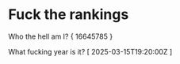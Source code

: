 # Fuck the rankings

Who the hell am I?
{ 16645785 }

What fucking year is it?
[ 2025-03-15T19:20:00Z ]
